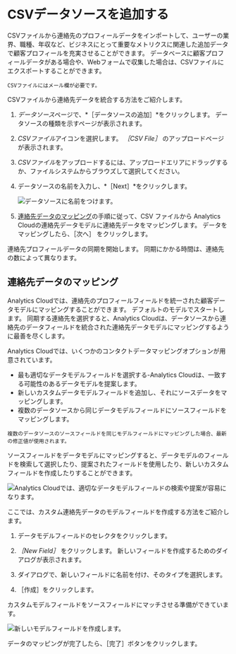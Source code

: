 # CSVデータソースを追加する

CSVファイルから連絡先のプロフィールデータをインポートして、ユーザーの業界、職種、年収など、ビジネスにとって重要なメトリクスに関連した追加データで顧客プロフィールを充実させることができます。 データベースに顧客プロフィールデータがある場合や、Webフォームで収集した場合は、CSVファイルにエクスポートすることができます。

```{important}
CSVファイルにはメール欄が必要です。
```

CSVファイルから連絡先データを統合する方法をご紹介します。

1. *データソース*ページで、*［データソースの追加］*をクリックします。 データソースの種類を示すページが表示されます。

1. *CSVファイル*アイコンを選択します。 *［CSV File］* のアップロードページが表示されます。

1. *CSVファイル*をアップロードするには、アップロードエリアにドラッグするか、ファイルシステムからブラウズして選択してください。

1. データソースの名前を入力し、*［Next］*をクリックします。

    ![データソースに名前をつけます。](adding-a-csv-data-source/images/01.png)

1. [連絡先データのマッピング](#mapping-contact-data)の手順に従って、CSV ファイルから Analytics Cloudの連絡先データモデルに連絡先データをマッピングします。 データをマッピングしたら、［次へ］ をクリックします。

連絡先プロフィールデータの同期を開始します。 同期にかかる時間は、連絡先の数によって異なります。

## 連絡先データのマッピング

Analytics Cloudでは、連絡先のプロフィールフィールドを統一された顧客データモデルにマッピングすることができます。 デフォルトのモデルでスタートします。 同期する連絡先を選択すると、Analytics Cloudは、データソースから連絡先のデータフィールドを統合された連絡先データモデルにマッピングするように最善を尽くします。

Analytics Cloudでは、いくつかのコンタクトデータマッピングオプションが用意されています。

* 最も適切なデータモデルフィールドを選択する-Analytics Cloudは、一致する可能性のあるデータモデルを提案します。
* 新しいカスタムデータモデルフィールドを追加し、それにソースデータをマッピングします。
* 複数のデータソースから同じデータモデルフィールドにソースフィールドをマッピングします。

```{note}
複数のデータソースのソースフィールドを同じモデルフィールドにマッピングした場合、最新の修正値が使用されます。
```

ソースフィールドをデータモデルにマッピングすると、データモデルのフィールドを検索して選択したり、提案されたフィールドを使用したり、新しいカスタムフィールドを作成したりすることができます。

![Analytics Cloudでは、適切なデータモデルフィールドの検索や提案が容易になります。](adding-a-csv-data-source/images/02.png)

ここでは、カスタム連絡先データのモデルフィールドを作成する方法をご紹介します。

1. データモデルフィールドのセレクタをクリックします。

1. *［New Field］* をクリックします。 新しいフィールドを作成するためのダイアログが表示されます。

1. ダイアログで、新しいフィールドに名前を付け、そのタイプを選択します。

1. ［作成］をクリックします。

カスタムモデルフィールドをソースフィールドにマッチさせる準備ができています。

![新しいモデルフィールドを作成します。](adding-a-csv-data-source/images/03.png)

データのマッピングが完了したら、［完了］ボタンをクリックします。

